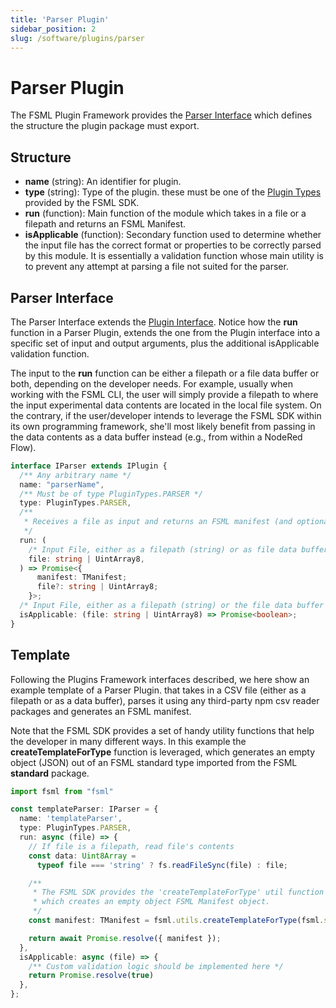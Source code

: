 ```yaml
---
title: 'Parser Plugin'
sidebar_position: 2
slug: /software/plugins/parser
---
```


# Parser Plugin

The FSML Plugin Framework provides the [Parser Interface](/software/plugins/parser#parser-interface) which defines the structure the plugin package must export.

## Structure
- **name** (string): An identifier for plugin.
- **type** (string): Type of the plugin. these must be one of the [Plugin Types](/software/plugins/appendix#plugin-types) provided by the FSML SDK.
- **run** (function): Main function of the module which takes in a file or a filepath and returns an FSML Manifest.
- **isApplicable** (function): Secondary function used to determine whether the input file has the correct format or properties to be correctly parsed by this module. It is essentially a validation function whose main utility is to prevent any attempt at parsing a file not suited for the parser.

## Parser Interface

The Parser Interface extends the [Plugin Interface](/software/plugins#plugin-interface). Notice how the **run** function in a Parser Plugin, extends the one from the Plugin interface into a specific set of input and output arguments, plus the additional isApplicable validation function.

The input to the **run** function can be either a filepath or a file data buffer or both, depending on the developer needs. For example, usually when working with the FSML CLI, the user will simply provide a filepath to where the input experimental data contents are located in the local file system. On the contrary, if the user/developer intends to leverage the FSML SDK within its own programming framework, she'll most likely benefit from passing in the data contents as a data buffer instead (e.g., from within a NodeRed Flow).

```typescript
interface IParser extends IPlugin {
  /** Any arbitrary name */
  name: "parserName",
  /** Must be of type PluginTypes.PARSER */
  type: PluginTypes.PARSER,
  /**
   * Receives a file as input and returns an FSML manifest (and optionally an output file).
   */
  run: (
    /* Input File, either as a filepath (string) or as file data buffer (UintArray8) */
    file: string | UintArray8,
  ) => Promise<{
      manifest: TManifest;
      file?: string | UintArray8;
    }>;
  /* Input File, either as a filepath (string) or the file data buffer (UintArray8) */
  isApplicable: (file: string | UintArray8) => Promise<boolean>;
}
```

## Template

Following the Plugins Framework interfaces described, we here show an example template of a Parser Plugin. that takes in a CSV file (either as a filepath or as a data buffer), parses it using any third-party npm csv reader packages and generates an FSML manifest.

Note that the FSML SDK provides a set of handy utility functions that help the developer in many different ways. In this example the
**createTemplateForType** function is leveraged, which generates an empty object (JSON) out of an FSML standard type imported from the FSML **standard** package.

```typescript
import fsml from "fsml"

const templateParser: IParser = {
  name: 'templateParser',
  type: PluginTypes.PARSER,
  run: async (file) => {
    // If file is a filepath, read file's contents
    const data: Uint8Array =
      typeof file === 'string' ? fs.readFileSync(file) : file;

    /**
     * The FSML SDK provides the 'createTemplateForType' util function
     * which creates an empty object FSML Manifest object.
     */
    const manifest: TManifest = fsml.utils.createTemplateForType(fsml.standard.Manifest);

    return await Promise.resolve({ manifest });
  },
  isApplicable: async (file) => {
    /** Custom validation logic should be implemented here */
    return Promise.resolve(true)
  },
};
```
